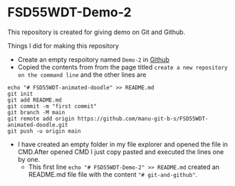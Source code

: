 # FSD55WDT-Demo-2

This repository is created for giving demo on Git and Github.

Things I did for making this repository

- Create an empty respoitory named `Demo-2` in [Github](https://github.com/new)
- Copied the contents from from the page titled `create a new repository on the command line` and the other lines are

```
echo "# FSD55WDT-animated-doodle" >> README.md
git init
git add README.md
git commit -m "first commit"
git branch -M main
git remote add origin https://github.com/manu-git-b-s/FSD55WDT-animated-doodle.git
git push -u origin main
```

- I have created an empty folder in my file explorer and opened the file in CMD.After opened CMD I just copy pasted and executed the lines one by one.
  - This first line `echo "# FSD55WDT-Demo-2" >> README.md` created an README.md file file with the content `"# git-and-github"`.

